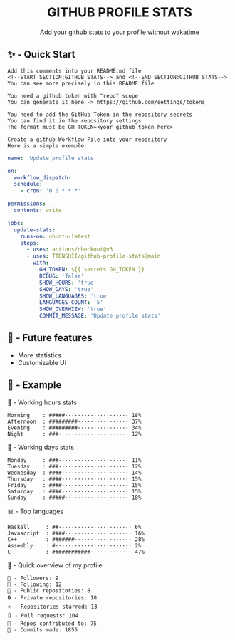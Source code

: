 <h1 align="center">GITHUB PROFILE STATS</h1>
<p align="center">Add your github stats to your profile without wakatime</p>

## ✨ - Quick Start
```
Add this comments into your README.md file
<!--START_SECTION:GITHUB_STATS--> and <!--END_SECTION:GITHUB_STATS-->
You can see more precisely in this README file
```
```
You need a github token with "repo" scope
You can generate it here -> https://github.com/settings/tokens
```
```
You need to add the GitHub Token in the repository secrets
You can find it in the repository settings
The format must be GH_TOKEN=<your github token here>
```
```
Create a github Workflow File into your repository
Here is a simple exemple:
```
```yml
name: 'Update profile stats'

on:
  workflow_dispatch:
  schedule:
    - cron: '0 0 * * *'

permissions:
  contents: write

jobs:
  update-stats:
    runs-on: ubuntu-latest
    steps:
      - uses: actions/checkout@v3
      - uses: TTENSHII/github-profile-stats@main
        with:
          GH_TOKEN: ${{ secrets.GH_TOKEN }}
          DEBUG: 'false'
          SHOW_HOURS: 'true'
          SHOW_DAYS: 'true'
          SHOW_LANGUAGES: 'true'
          LANGUAGES_COUNT: '5'
          SHOW_OVERWIEW: 'true'
          COMMIT_MESSAGE: 'Update profile stats'
```

## 🔖 - Future features
- More statistics
- Customizable Ui

## 📘 - Example

<!--START_SECTION:GITHUB_STATS-->
🌉 - Working hours stats
```text
Morning    : #####···················· 18%
Afternoon  : #########················ 37%
Evening    : #########················ 34%
Night      : ###······················ 12%
```
📅 - Working days stats
```text
Monday     : ###······················ 11%
Tuesday    : ###······················ 12%
Wednesday  : ####····················· 14%
Thursday   : ####····················· 15%
Friday     : ####····················· 15%
Saturday   : ####····················· 15%
Sunday     : #####···················· 18%
```
📊 - Top languages
```text
Haskell     : ##······················· 6%
Javascript  : ####····················· 16%
C++         : #######·················· 28%
Assembly    : #························ 2%
C           : ############············· 47%
```
🎏 - Quick overview of my profile
```text
👥 - Followers: 9
👤 - Following: 12
📂 - Public repositories: 8
🔒 - Private repositories: 18
⭐ - Repositories starred: 13
🔃 - Pull requests: 104
🐲 - Repos contributed to: 75
🍃 - Commits made: 1855
```
<!--END_SECTION:GITHUB_STATS-->
